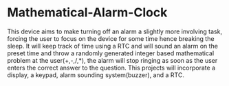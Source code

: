# Mathematical-Alarm-Clock
This device aims to make turning off an alarm a slightly more involving task, forcing the user to focus on the device for some time hence breaking the sleep. It will keep track of time using a RTC and will sound an alarm on the preset time and throw a randomly generated integer based mathematical problem at the user(+,-,/,*), the alarm will stop ringing as soon as the user enters the correct answer to the question. This projects will incorporate a display, a keypad, alarm sounding system(buzzer), and a RTC.
